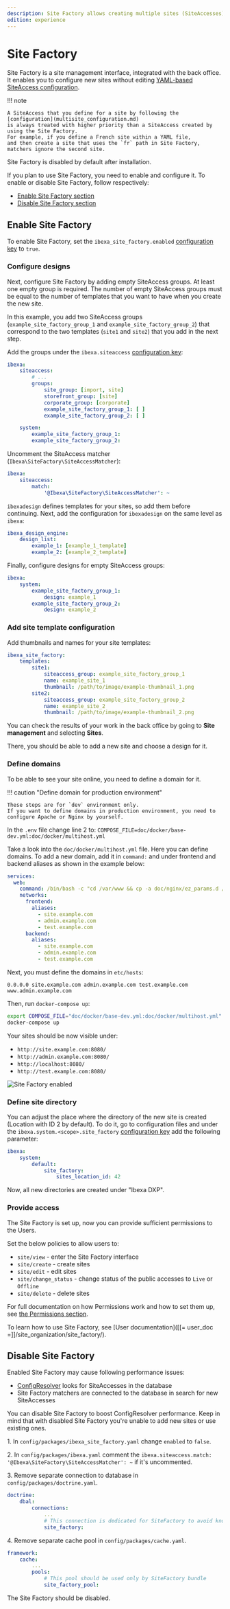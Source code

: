 ```yaml
---
description: Site Factory allows creating multiple sites (SiteAccesses) from the back office.
edition: experience
---
```


# Site Factory

Site Factory is a site management interface, integrated with the back office.
It enables you to configure new sites without editing [YAML-based SiteAccess configuration](multisite_configuration.md).

!!! note

    A SiteAccess that you define for a site by following the [configuration](multisite_configuration.md) 
    is always treated with higher priority than a SiteAccess created by using the Site Factory. 
    For example, if you define a French site within a YAML file,
    and then create a site that uses the `fr` path in Site Factory, matchers ignore the second site.

Site Factory is disabled by default after installation.

If you plan to use Site Factory, you need to enable and configure it.
To enable or disable Site Factory, follow respectively:

- [Enable Site Factory section](#enable-site-factory)
- [Disable Site Factory section](#disable-site-factory)

## Enable Site Factory

To enable Site Factory, set the `ibexa_site_factory.enabled` [configuration key](configuration.md#configuration-files) to `true`.

### Configure designs

Next, configure Site Factory by adding empty SiteAccess groups. At least one empty group is required.
The number of empty SiteAccess groups must be equal to the number of templates that you want to have when you create the new site.

In this example, you add two SiteAccess groups (`example_site_factory_group_1` and `example_site_factory_group_2`)
that correspond to the two templates (`site1` and `site2`) that you add in the next step.

Add the groups under the `ibexa.siteaccess` [configuration key](configuration.md#configuration-files):

``` yaml
ibexa:
    siteaccess:
        # ...
        groups:
            site_group: [import, site]
            storefront_group: [site]
            corporate_group: [corporate]
            example_site_factory_group_1: [ ]
            example_site_factory_group_2: [ ]

    system:
        example_site_factory_group_1:
        example_site_factory_group_2:
```

Uncomment the SiteAccess matcher (`Ibexa\SiteFactory\SiteAccessMatcher`):

``` yaml
ibexa:
    siteaccess:
        match:
            '@Ibexa\SiteFactory\SiteAccessMatcher': ~
```

`ibexadesign` defines templates for your sites, so add them before continuing.
Next, add the configuration for `ibexadesign` on the same level as `ibexa`:

``` yaml
ibexa_design_engine:
    design_list:
        example_1: [example_1_template]
        example_2: [example_2_template]
```

Finally, configure designs for empty SiteAccess groups:

``` yaml
ibexa:
    system:
        example_site_factory_group_1:
            design: example_1
        example_site_factory_group_2:
            design: example_2
```

### Add site template configuration

Add thumbnails and names for your site templates:

```yaml
ibexa_site_factory:
    templates:
        site1:
            siteaccess_group: example_site_factory_group_1
            name: example_site_1
            thumbnail: /path/to/image/example-thumbnail_1.png
        site2:
            siteaccess_group: example_site_factory_group_2
            name: example_site_2
            thumbnail: /path/to/image/example-thumbnail_2.png
```

You can check the results of your work in the back office by going to **Site management** and selecting **Sites**.

There, you should be able to add a new site and choose a design for it.

### Define domains

To be able to see your site online, you need to define a domain for it.

!!! caution "Define domain for production environment"

    These steps are for `dev` environment only.
    If you want to define domains in production environment, you need to configure Apache or Nginx by yourself.

In the `.env` file change line 2 to: `COMPOSE_FILE=doc/docker/base-dev.yml:doc/docker/multihost.yml`

Take a look into the `doc/docker/multihost.yml` file. Here you can define domains.
To add a new domain, add it in `command:` and under frontend and backend aliases as shown in the example below:

```yaml hl_lines="3 6 11"
services:
  web:
    command: /bin/bash -c "cd /var/www && cp -a doc/nginx/ez_params.d /etc/nginx && bin/vhost.sh --host-name=site.example.com --host-alias='admin.example.com test.example.com' --template-file=doc/nginx/vhost.template > /etc/nginx/conf.d/default.conf && nginx -g 'daemon off;'"
    networks:
      frontend:
        aliases:
          - site.example.com
          - admin.example.com
          - test.example.com
      backend:
        aliases:
          - site.example.com
          - admin.example.com
          - test.example.com
```

Next, you must define the domains in `etc/hosts`:

`0.0.0.0 site.example.com admin.example.com test.example.com www.admin.example.com`

Then, run `docker-compose up`:

```bash
export COMPOSE_FILE="doc/docker/base-dev.yml:doc/docker/multihost.yml"
docker-compose up
```       

Your sites should be now visible under:

- `http://site.example.com:8080/`
- `http://admin.example.com:8080/`
- `http://localhost:8080/`
- `http://test.example.com:8080/`

![Site Factory enabled](site_factory_site_list.png "Site Factory enabled")

### Define site directory

You can adjust the place where the directory of the new site is created (Location with ID 2 by default).
To do it, go to configuration files and under the `ibexa.system.<scope>.site_factory` [configuration key](configuration.md#configuration-files) add the following parameter:

``` yaml
ibexa:
    system:
        default:
            site_factory:
                sites_location_id: 42
```

Now, all new directories are created under "Ibexa DXP".

### Provide access

The Site Factory is set up, now you can provide sufficient permissions to the Users.

Set the below policies to allow users to:

- `site/view` - enter the Site Factory interface
- `site/create` - create sites
- `site/edit` - edit sites
- `site/change_status` - change status of the public accesses to `Live` or `Offline`
- `site/delete` - delete sites

For full documentation on how Permissions work and how to set them up, see [the Permissions section](permissions.md).

To learn how to use Site Factory, see [User documentation]([[= user_doc =]]/site_organization/site_factory/).

## Disable Site Factory

Enabled Site Factory may cause following performance issues:

- [ConfigResolver](dynamic_configuration.md#configresolver) looks for SiteAccesses in the database
- Site Factory matchers are connected to the database in search for new SiteAccesses

You can disable Site Factory to boost ConfigResolver performance.
Keep in mind that with disabled Site Factory you're unable to add new sites or use existing ones.

1\. In `config/packages/ibexa_site_factory.yaml` change `enabled` to `false`.

2\. In `config/packages/ibexa.yaml` comment the `ibexa.siteaccess.match: '@Ibexa\SiteFactory\SiteAccessMatcher': ~` if it's uncommented.

3\. Remove separate connection to database in `config/packages/doctrine.yaml`.

``` yaml
doctrine:
    dbal:
        connections:
            ...
            # This connection is dedicated for SiteFactory to avoid known issues
            site_factory:
```

4\. Remove separate cache pool in `config/packages/cache.yaml`.

``` yaml
framework:
    cache:
        ...
        pools:
            # This pool should be used only by SiteFactory bundle
            site_factory_pool:
```

The Site Factory should be disabled.
